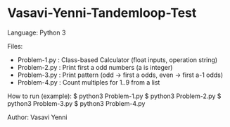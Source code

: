 # Vasavi-Yenni-Tandemloop-Test

Language: Python 3

Files:
- Problem-1.py : Class-based Calculator (float inputs, operation string)
- Problem-2.py : Print first a odd numbers (a is integer)
- Problem-3.py : Print pattern (odd -> first a odds, even -> first a-1 odds)
- Problem-4.py : Count multiples for 1..9 from a list

How to run (example):
$ python3 Problem-1.py
$ python3 Problem-2.py
$ python3 Problem-3.py
$ python3 Problem-4.py

Author: Vasavi Yenni
